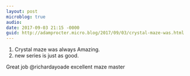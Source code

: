 ```yaml
---
layout: post
microblog: true
audio: 
date: 2017-09-03 21:15 -0000
guid: http://adamprocter.micro.blog/2017/09/03/crystal-maze-was.html
---
```

1. Crystal maze was always Amazing.
2. new series is just as good.

Great job @richardayoade excellent maze master 
